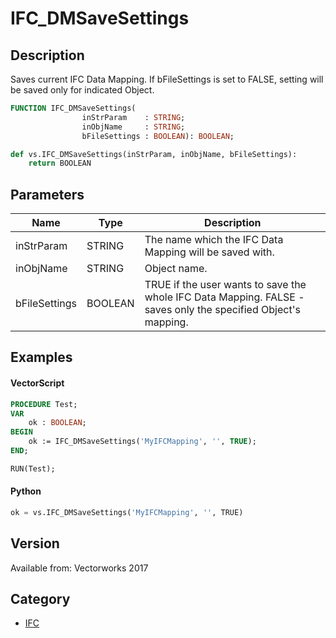# IFC_DMSaveSettings

## Description
Saves current IFC Data Mapping. If bFileSettings is set to FALSE, setting will be saved only for indicated Object.

```pascal
FUNCTION IFC_DMSaveSettings(
				inStrParam    : STRING;
				inObjName     : STRING;
				bFileSettings : BOOLEAN): BOOLEAN;
```

```python
def vs.IFC_DMSaveSettings(inStrParam, inObjName, bFileSettings):
    return BOOLEAN
```

## Parameters
|Name|Type|Description|
|---|---|---|
|inStrParam|STRING|The name which the IFC Data Mapping will be saved with.|
|inObjName|STRING|Object name.|
|bFileSettings|BOOLEAN|TRUE if the user wants to save the whole IFC Data Mapping. FALSE - saves only the specified Object's mapping.|

## Examples
#### VectorScript ####
```pascal
PROCEDURE Test;
VAR
	ok : BOOLEAN;
BEGIN
	ok := IFC_DMSaveSettings('MyIFCMapping', '', TRUE);
END;

RUN(Test);
```
#### Python ####
```python
ok = vs.IFC_DMSaveSettings('MyIFCMapping', '', TRUE)
```

## Version
Available from: Vectorworks 2017

## Category
* [IFC](../Categories/IFC.md)
